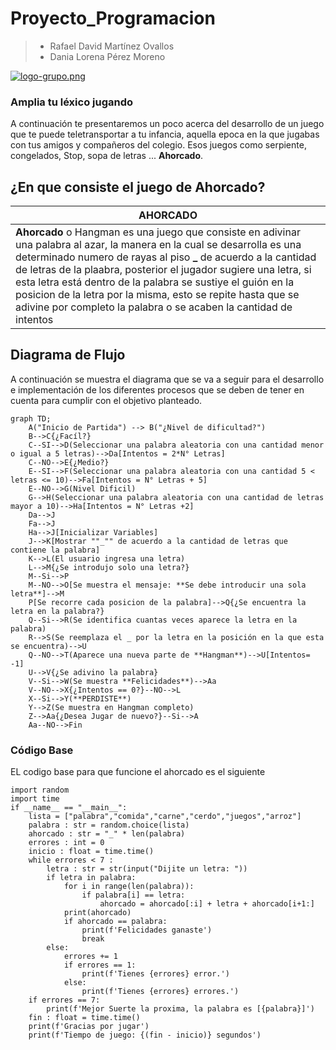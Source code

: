 # Proyecto_Programacion
> - Rafael David Martínez Ovallos
> - Dania Lorena Pérez Moreno

[![logo-grupo.png](https://i.postimg.cc/T1KTDnfG/logo-grupo.png)](https://postimg.cc/vxdRRg4S)
### Amplia tu léxico jugando
A continuación te presentaremos un poco acerca del desarrollo de un juego que te puede teletransportar a tu infancia, aquella epoca en la que jugabas con tus amigos y compañeros del colegio. Esos juegos como serpiente, congelados, Stop, sopa de letras ... **Ahorcado**.
## ¿En que consiste el juego de Ahorcado?
| AHORCADO|
| ----------- |
| **Ahorcado** o Hangman es una juego que consiste en adivinar una palabra al azar, la manera en la cual se desarrolla es una determinado numero de rayas al piso **_** de acuerdo a la cantidad de letras de la plaabra, posterior el jugador sugiere una letra, si esta letra está dentro de la palabra se sustiye el guión en la posicion de la letra por la misma, esto se repite hasta que se adivine por completo la palabra o se acaben la cantidad de intentos |



## Diagrama de Flujo
A continuación se muestra el diagrama que se va a seguir para el desarrollo e implementación de los diferentes procesos que se deben de tener en cuenta para cumplir con el objetivo planteado.
```mermaid
graph TD;
    A("Inicio de Partida") --> B("¿Nivel de dificultad?")
    B-->C{¿Facíl?}
    C--SI-->D(Seleccionar una palabra aleatoria con una cantidad menor o igual a 5 letras)-->Da[Intentos = 2*N° Letras]
    C--NO-->E{¿Medio?}
    E--SI-->F(Seleccionar una palabra aleatoria con una cantidad 5 < letras <= 10)-->Fa[Intentos = N° Letras + 5]
    E--NO-->G(Nivel Dificil)
    G-->H(Seleccionar una palabra aleatoria con una cantidad de letras mayor a 10)-->Ha[Intentos = N° Letras +2]
    Da-->J
    Fa-->J
    Ha-->J[Inicializar Variables]
    J-->K[Mostrar ""_"" de acuerdo a la cantidad de letras que contiene la palabra]
    K-->L(El usuario ingresa una letra)
    L-->M{¿Se introdujo solo una letra?}
    M--Si-->P
    M--NO-->O[Se muestra el mensaje: **Se debe introducir una sola letra**]-->M
    P[Se recorre cada posicion de la palabra]-->Q{¿Se encuentra la letra en la palabra?}
    Q--Si-->R(Se identifica cuantas veces aparece la letra en la palabra)
    R-->S(Se reemplaza el _ por la letra en la posición en la que esta se encuentra)-->U
    Q--NO-->T(Aparece una nueva parte de **Hangman**)-->U[Intentos= -1]
    U-->V{¿Se adivino la palabra}
    V--Si-->W(Se muestra **Felicidades**)-->Aa
    V--NO-->X{¿Intentos == 0?}--NO-->L
    X--Si-->Y(**PERDISTE**)
    Y-->Z(Se muestra en Hangman completo)
    Z-->Aa{¿Desea Jugar de nuevo?}--Si-->A
    Aa--NO-->Fin

```
### Código Base

EL codigo base para que funcione el ahorcado es el siguiente
```
import random
import time
if __name__ == "__main__":
    lista = ["palabra","comida","carne","cerdo","juegos","arroz"]
    palabra : str = random.choice(lista)
    ahorcado : str = "_" * len(palabra)
    errores : int = 0
    inicio : float = time.time()
    while errores < 7 :
        letra : str = str(input("Dijite un letra: "))
        if letra in palabra:
            for i in range(len(palabra)):
                if palabra[i] == letra:
                    ahorcado = ahorcado[:i] + letra + ahorcado[i+1:]
            print(ahorcado)
            if ahorcado == palabra:
                print(f'Felicidades ganaste')
                break
        else:
            errores += 1
            if errores == 1:
                print(f'Tienes {errores} error.')
            else:
                print(f'Tienes {errores} errores.')
    if errores == 7:  
        print(f'Mejor Suerte la proxima, la palabra es [{palabra}]')
    fin : float = time.time()
    print(f'Gracias por jugar')
    print(f'Tiempo de juego: {(fin - inicio)} segundos')

```

